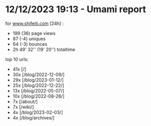 # 12/12/2023 19:13 - Umami report
for www.shifeiti.com [24h] :

 - 199 (36) page views
 - 87 (-4) uniques
 - 64 (-3) bounces
 - 2h 49' 32'' (19' 20'') totaltime


top 10 urls:
 - 41x [/]
 - 30x [/blog/2022-12-09/]
 - 29x [/blog/2023-01-12/]
 - 25x [/blog/2022-12-22/]
 - 13x [/blog/2022-05-07/]
 - 10x [/blog/2022-08-26/]
 - 7x [/about/]
 - 7x [/wiki/]
 - 4x [/blog/2023-02-03/]
 - 4x [/blog/archives/]


